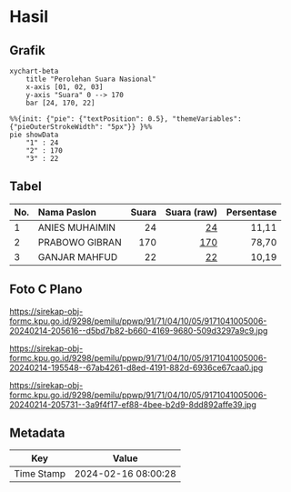 # Hasil

## Grafik

```mermaid
xychart-beta
    title "Perolehan Suara Nasional"
    x-axis [01, 02, 03]
    y-axis "Suara" 0 --> 170
    bar [24, 170, 22]
```

```mermaid
%%{init: {"pie": {"textPosition": 0.5}, "themeVariables": {"pieOuterStrokeWidth": "5px"}} }%%
pie showData
    "1" : 24
    "2" : 170
    "3" : 22
```

## Tabel

| No. | Nama Paslon    | Suara | Suara (raw) | Persentase |
|:--- |:-------------- | -----:| -----------:| ----------:|
| 1   | ANIES MUHAIMIN | 24    | [24][p-1]   | 11,11      |
| 2   | PRABOWO GIBRAN | 170   | [170][p-2]  | 78,70      |
| 3   | GANJAR MAHFUD  | 22    | [22][p-3]   | 10,19      |


[p-1]: https://github.com/gigit-pemilu/pemilu-2024/blob/main/pilpres/hitung-suara/sub/91-papua/sub/71-kota-jayapura/sub/04-muara-tami/sub/1005-koya-timur/sub/006-tps/sub/paslon-1.txt
[p-2]: https://github.com/gigit-pemilu/pemilu-2024/blob/main/pilpres/hitung-suara/sub/91-papua/sub/71-kota-jayapura/sub/04-muara-tami/sub/1005-koya-timur/sub/006-tps/sub/paslon-2.txt
[p-3]: https://github.com/gigit-pemilu/pemilu-2024/blob/main/pilpres/hitung-suara/sub/91-papua/sub/71-kota-jayapura/sub/04-muara-tami/sub/1005-koya-timur/sub/006-tps/sub/paslon-3.txt

## Foto C Plano

https://sirekap-obj-formc.kpu.go.id/9298/pemilu/ppwp/91/71/04/10/05/9171041005006-20240214-205616--d5bd7b82-b660-4169-9680-509d3297a9c9.jpg

https://sirekap-obj-formc.kpu.go.id/9298/pemilu/ppwp/91/71/04/10/05/9171041005006-20240214-195548--67ab4261-d8ed-4191-882d-6936ce67caa0.jpg

https://sirekap-obj-formc.kpu.go.id/9298/pemilu/ppwp/91/71/04/10/05/9171041005006-20240214-205731--3a9f4f17-ef88-4bee-b2d9-8dd892affe39.jpg


## Metadata

| Key        | Value               |
| ---------- | ------------------- |
| Time Stamp | 2024-02-16 08:00:28 |



